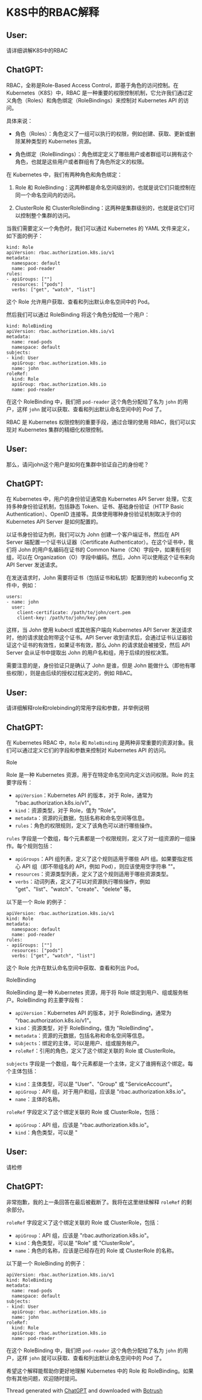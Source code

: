 # K8S中的RBAC解释

## User:
请详细讲解K8S中的RBAC

## ChatGPT:
RBAC，全称是Role-Based Access Control，即基于角色的访问控制。在 Kubernetes（K8S）中，RBAC 是一种重要的权限控制机制，它允许我们通过定义角色（Roles）和角色绑定（RoleBindings）来控制对 Kubernetes API 的访问。

具体来说：

- 角色（Roles）：角色定义了一组可以执行的权限，例如创建、获取、更新或删除某种类型的 Kubernetes 资源。

- 角色绑定（RoleBindings）：角色绑定定义了哪些用户或者群组可以拥有这个角色，也就是这些用户或者群组有了角色所定义的权限。


在 Kubernetes 中，我们有两种角色和角色绑定：

1. Role 和 RoleBinding：这两种都是命名空间级别的，也就是说它们只能控制在同一个命名空间内的访问。

2. ClusterRole 和 ClusterRoleBinding：这两种是集群级别的，也就是说它们可以控制整个集群的访问。


当我们需要定义一个角色时，我们可以通过 Kubernetes 的 YAML 文件来定义，如下面的例子：

```
kind: Role
apiVersion: rbac.authorization.k8s.io/v1
metadata:
  namespace: default
  name: pod-reader
rules:
- apiGroups: [""]
  resources: ["pods"]
  verbs: ["get", "watch", "list"]
```

这个 Role 允许用户获取、查看和列出默认命名空间中的 Pod。

然后我们可以通过 RoleBinding 将这个角色分配给一个用户：

```
kind: RoleBinding
apiVersion: rbac.authorization.k8s.io/v1
metadata:
  name: read-pods
  namespace: default
subjects:
- kind: User
  apiGroup: rbac.authorization.k8s.io
  name: john
roleRef:
  kind: Role
  apiGroup: rbac.authorization.k8s.io
  name: pod-reader
```

在这个 RoleBinding 中，我们把 `pod-reader` 这个角色分配给了名为 `john` 的用户，这样 `john` 就可以获取、查看和列出默认命名空间中的 Pod 了。

RBAC 是 Kubernetes 权限控制的重要手段，通过合理的使用 RBAC，我们可以实现对 Kubernetes 集群的精细化权限控制。

## User:
那么，请问john这个用户是如何在集群中验证自己的身份呢？

## ChatGPT:
在 Kubernetes 中，用户的身份验证通常由 Kubernetes API Server 处理，它支持多种身份验证机制，包括静态 Token、证书、基础身份验证（HTTP Basic Authentication）、OpenID 连接等。具体使用哪种身份验证机制取决于你的 Kubernetes API Server 是如何配置的。

以证书身份验证为例，我们可以为 John 创建一个客户端证书，然后在 API Server 端配置一个证书认证器（Certificate Authenticator）。在这个证书中，我们将 John 的用户名编码在证书的 Common Name（CN）字段中，如果有任何组，可以在 Organization（O）字段中编码。然后，John 可以使用这个证书来向 API Server 发送请求。

在发送请求时，John 需要将证书（包括证书和私钥）配置到他的 kubeconfig 文件中，例如：

```
users:
- name: john
  user:
    client-certificate: /path/to/john/cert.pem
    client-key: /path/to/john/key.pem
```

这样，当 John 使用 kubectl 或其他客户端向 Kubernetes API Server 发送请求时，他的请求就会附带这个证书。API Server 收到请求后，会通过证书认证器验证这个证书的有效性，如果证书有效，那么 John 的请求就会被接受，然后 API Server 会从证书中提取出 John 的用户名和组，用于后续的授权决策。

需要注意的是，身份验证只是确认了 John 是谁，但是 John 能做什么（即他有哪些权限），则是由后续的授权过程决定的，例如 RBAC。

## User:
请详细解释role和rolebinding的常用字段和参数，并举例说明

## ChatGPT:
在 Kubernetes RBAC 中，`Role` 和 `RoleBinding` 是两种非常重要的资源对象。我们可以通过定义它们的字段和参数来控制对 Kubernetes API 的访问。

Role

Role 是一种 Kubernetes 资源，用于在特定命名空间内定义访问权限。Role 的主要字段有：

- `apiVersion`：Kubernetes API 的版本，对于 Role，通常为 "rbac.authorization.k8s.io/v1"。
- `kind`：资源类型，对于 Role，值为 "Role"。
- `metadata`：资源的元数据，包括名称和命名空间等信息。
- `rules`：角色的权限规则，定义了该角色可以进行哪些操作。

`rules` 字段是一个数组，每个元素都是一个权限规则，定义了对一组资源的一组操作。每个规则包括：

- `apiGroups`：API 组列表，定义了这个规则适用于哪些 API 组。如果要指定核心 API 组（即不带组名的 API，例如 Pod），则应该使用空字符串 ""。
- `resources`：资源类型列表，定义了这个规则适用于哪些资源类型。
- `verbs`：动词列表，定义了可以对资源执行哪些操作，例如 "get"、"list"、"watch"、"create"、"delete" 等。

以下是一个 Role 的例子：

```
apiVersion: rbac.authorization.k8s.io/v1
kind: Role
metadata:
  namespace: default
  name: pod-reader
rules:
- apiGroups: [""]
  resources: ["pods"]
  verbs: ["get", "watch", "list"]
```

这个 Role 允许在默认命名空间中获取、查看和列出 Pod。

RoleBinding

RoleBinding 是一种 Kubernetes 资源，用于将 Role 绑定到用户、组或服务帐户。RoleBinding 的主要字段有：

- `apiVersion`：Kubernetes API 的版本，对于 RoleBinding，通常为 "rbac.authorization.k8s.io/v1"。
- `kind`：资源类型，对于 RoleBinding，值为 "RoleBinding"。
- `metadata`：资源的元数据，包括名称和命名空间等信息。
- `subjects`：绑定的主体，可以是用户、组或服务帐户。
- `roleRef`：引用的角色，定义了这个绑定关联的 Role 或 ClusterRole。

`subjects` 字段是一个数组，每个元素都是一个主体，定义了谁拥有这个绑定。每个主体包括：

- `kind`：主体类型，可以是 "User"、"Group" 或 "ServiceAccount"。
- `apiGroup`：API 组，对于用户和组，应该是 "rbac.authorization.k8s.io"。
- `name`：主体的名称。

`roleRef` 字段定义了这个绑定关联的 Role 或 ClusterRole，包括：

- `apiGroup`：API 组，应该是 "rbac.authorization.k8s.io"。
- `kind`：角色类型，可以是 "


## User:
请检修

## ChatGPT:
非常抱歉，我的上一条回答在最后被截断了。我将在这里继续解释 `roleRef` 的剩余部分。

`roleRef` 字段定义了这个绑定关联的 Role 或 ClusterRole，包括：

- `apiGroup`：API 组，应该是 "rbac.authorization.k8s.io"。
- `kind`：角色类型，可以是 "Role" 或 "ClusterRole"。
- `name`：角色的名称，应该是已经存在的 Role 或 ClusterRole 的名称。

以下是一个 RoleBinding 的例子：

```
apiVersion: rbac.authorization.k8s.io/v1
kind: RoleBinding
metadata:
  name: read-pods
  namespace: default
subjects:
- kind: User
  apiGroup: rbac.authorization.k8s.io
  name: john
roleRef:
  kind: Role
  apiGroup: rbac.authorization.k8s.io
  name: pod-reader
```

在这个 RoleBinding 中，我们把 `pod-reader` 这个角色分配给了名为 `john` 的用户，这样 `john` 就可以获取、查看和列出默认命名空间中的 Pod 了。

希望这个解释能帮助你更好地理解 Kubernetes 中的 Role 和 RoleBinding。如果你有其他问题，欢迎随时提问。

Thread generated with <a href="https://chat.openai.com">ChatGPT</a> and downloaded with <a href="https://botrush.io">Botrush</a>